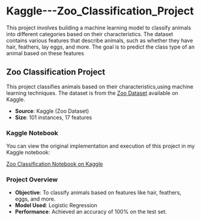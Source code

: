 # Kaggle---Zoo_Classification_Project

This project involves building a machine learning model to classify animals into different categories based on their characteristics. 
The dataset contains various features that describe animals, such as whether they have hair, feathers, lay eggs, and more.
The goal is to predict the class type of an animal based on these features
## Zoo Classification Project

This project classifies animals based on their characteristics,using machine learning techniques.
The dataset is from the [Zoo Dataset](https://www.kaggle.com/datasets/uciml/zoo-animal-classification)
available on Kaggle.
- **Source**: Kaggle (Zoo Dataset)
- **Size**: 101 instances, 17 features

### Kaggle Notebook

You can view the original implementation and execution of this project in my Kaggle notebook:

[Zoo Classification Notebook on Kaggle](https://www.kaggle.com/code/farrukhbekmadaminov/notebook0d3e2b7fbd/edit)

### Project Overview

- **Objective**: To classify animals based on features like hair, feathers, eggs, and more.
- **Model Used**: Logistic Regression
- **Performance**: Achieved an accuracy of 100% on the test set.

